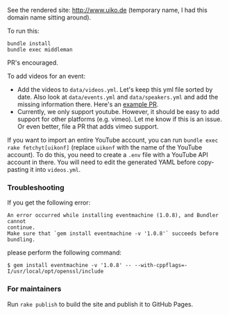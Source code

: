 See the rendered site: http://www.uiko.de (temporary name, I had this domain name sitting around).

To run this:

    bundle install
    bundle exec middleman

PR's encouraged.

To add videos for an event:

- Add the videos to `data/videos.yml`. Let's keep this yml file sorted by date. Also look at `data/events.yml` and `data/speakers.yml` and add the missing information there. Here's an [example PR](https://github.com/chriseidhof/ios-videos/pull/12).
- Currently, we only support youtube. However, it should be easy to add support for other platforms (e.g. vimeo). Let me know if this is an issue. Or even better, file a PR that adds vimeo support.

If you want to import an entire YouTube account, you can run `bundle exec rake fetchyt[uikonf]` (replace `uikonf` with the name of the YouTube account). To do this, you need to create a `.env` file with a YouTube API account in there. You will need to edit the generated YAML before copy-pasting it into `videos.yml`.

### Troubleshooting

If you get the following error:

    An error occurred while installing eventmachine (1.0.8), and Bundler cannot
    continue.
    Make sure that `gem install eventmachine -v '1.0.8'` succeeds before bundling.

please perform the following command:

    $ gem install eventmachine -v '1.0.8' -- --with-cppflags=-I/usr/local/opt/openssl/include

### For maintainers

Run `rake publish` to build the site and publish it to GitHub Pages.
